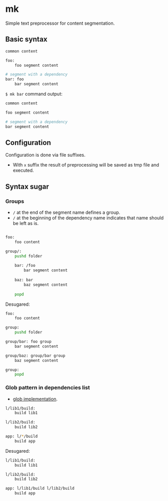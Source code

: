 # mk

Simple text preprocessor for content segmentation.

## Basic syntax

```bash
common content

foo:
    foo segment content

# segment with a dependency
bar: foo
    bar segment content
```

`$ mk bar` command output:

```bash
common content

foo segment content

# segment with a dependency
bar segment content
```

## Configuration

Configuration is done via file suffixes.

- With `x` suffix the result of preprocessing will be saved as tmp file and executed.

## Syntax sugar

### Groups

- `/` at the end of the segment name defines a group.
- `/` at the beginning of the dependency name indicates that name should be left as is.

```bash

foo:
    foo content

group/:
    pushd folder
    
    bar: /foo
        bar segment content
    
    baz: bar
        baz segment content
    
    popd
```

Desugared:

```bash
foo:
    foo content

group:
    pushd folder

group/bar: foo group
    bar segment content

group/baz: group/bar group
    baz segment content

group:
    popd
```

### Glob pattern in dependencies list

- [glob implementation](https://docs.rs/glob/latest/glob/struct.Pattern.html).

```bash
l/lib1/build:
    build lib1

l/lib2/build:
    build lib2

app: l/*/build
    build app
```

Desugared:

```bash
l/lib1/build:
    build lib1

l/lib2/build:
    build lib2

app: l/lib1/build l/lib2/build
    build app
```
